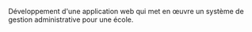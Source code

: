 Développement d'une application web qui met en œuvre un système de gestion
administrative pour une école.
